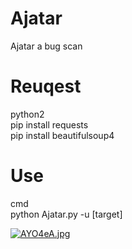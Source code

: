 # Ajatar
Ajatar a bug scan

# Reuqest

python2
</br>
pip install requests
</br>
pip install beautifulsoup4

# Use
cmd
</br>
python Ajatar.py -u [target]

[![AYO4eA.jpg](https://s2.ax1x.com/2019/03/24/AYO4eA.jpg)](https://imgchr.com/i/AYO4eA)
